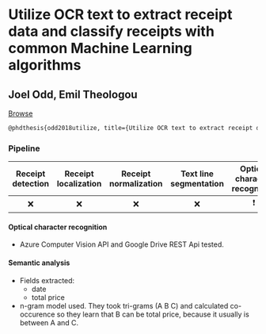 # Utilize OCR text to extract receipt data and classify receipts with common Machine Learning algorithms

## Joel Odd, Emil Theologou

[Browse](http://liu.diva-portal.org/smash/get/diva2:1215460/FULLTEXT01.pdf)

```latex
@phdthesis{odd2018utilize, title={Utilize OCR text to extract receipt data and classify receipts with common Machine Learning algorithms}, url={http://urn.kb.se/resolve?urn=urn:nbn:se:liu:diva-148350}, abstractNote={This study investigated if it was feasible to use machine learning tools on OCR extracted text data to classify receipts and extract specific data points. Two OCR tools were evaluated, the first was Azure Computer Vision API and the second was Google Drive REST Api, where Google Drive REST Api was the main OCR tool used in the project because of its impressive performance. The classification task mainly tried to predict which of five given categories the receipts belongs to, and also a more challenging task of predicting specific subcategories inside those five larger categories. The data points we where trying to extract was the date of purchase on the receipt and the total price of the transaction. The classification was mainly done with the help of scikit-learn, while the extraction of data points was achieved by a simple custom made N-gram model.The results were promising with about 94 % cross validation score for classifying receipts based on category with the help of a LinearSVC classifier. Our custom model was successful in 72 % of cases for the price data point while the results for extracting the date was less successful with an accuracy of 50 %, which we still consider very promising given the simplistic nature of the custom model.}, author={Odd, Joel and Theologou, Emil}, year={2018}}
```



### Pipeline

| Receipt detection | Receipt localization | Receipt normalization | Text line segmentation | Optical character recognition | Semantic analysis |
|:-----------------:|:--------------------:|:---------------------:|:----------------------:|:-----------------------------:|:-----------------:|
| ❌                 | ❌                    | ❌                     | ❌                      | ❗                             | ✔️                |

#### Optical character recognition

- Azure Computer Vision API and Google Drive REST Api tested.

#### Semantic analysis

- Fields extracted:
  - date
  - total price
- n-gram model used. They took tri-grams (A B C) and calculated co-occurence so they learn that B can  be total price, because it usually is between A and C. 
